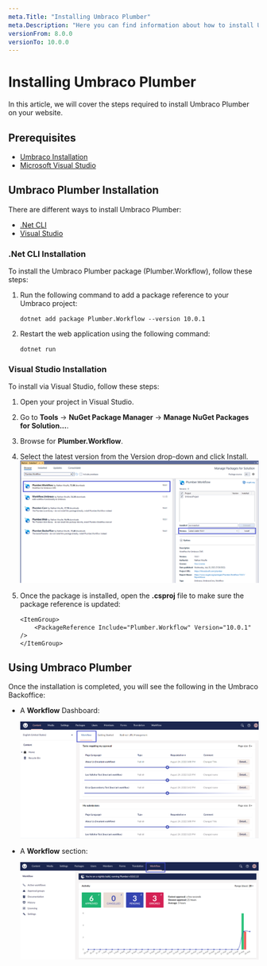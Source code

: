 ```yaml
---
meta.Title: "Installing Umbraco Plumber"
meta.Description: "Here you can find information about how to install Umbraco Plumber"
versionFrom: 8.0.0
versionTo: 10.0.0
---
```


# Installing Umbraco Plumber

In this article, we will cover the steps required to install Umbraco Plumber on your website.

## Prerequisites

- [Umbraco Installation](../../../Fundamentals/Setup/Install/index.md)
- [Microsoft Visual Studio](https://visualstudio.microsoft.com/)

## Umbraco Plumber Installation

There are different ways to install Umbraco Plumber:

- [.Net CLI](#net-cli-installation)
- [Visual Studio](#visual-studio-installation)

### .Net CLI Installation

To install the Umbraco Plumber package (Plumber.Workflow), follow these steps:

1. Run the following command to add a package reference to your Umbraco project:

    ```cli
    dotnet add package Plumber.Workflow --version 10.0.1
    ```

2. Restart the web application using the following command:

    ```cli
    dotnet run
    ```

### Visual Studio Installation

To install via Visual Studio, follow these steps:

1. Open your project in Visual Studio.
2. Go to **Tools** -> **NuGet Package Manager** -> **Manage NuGet Packages for Solution...**.
3. Browse for **Plumber.Workflow**.
4. Select the latest version from the Version drop-down and click Install.
   ![VS Installation](images/VS_Installation.png)
5. Once the package is installed, open the **.csproj** file to make sure the package reference is updated:

    ```cli
    <ItemGroup>
        <PackageReference Include="Plumber.Workflow" Version="10.0.1" />
    </ItemGroup>
    ```

## Using Umbraco Plumber

Once the installation is completed, you will see the following in the Umbraco Backoffice:

- A **Workflow** Dashboard:

    ![Workflow dashboard](images/Workflow_dashboard.png)

- A **Workflow** section:

    ![Workflow section](images/Workflow_section.png)

